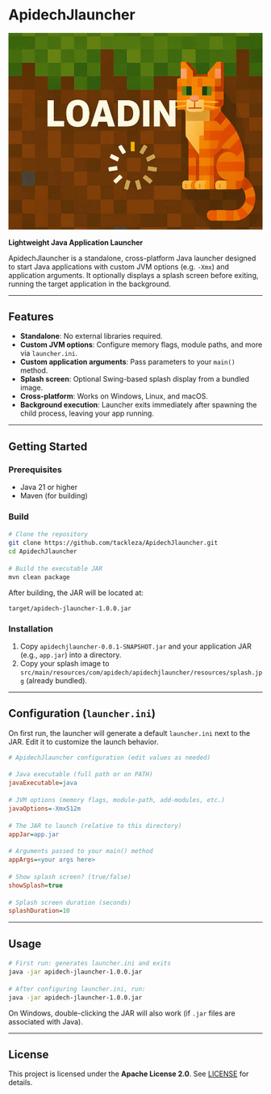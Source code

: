 # ApidechJlauncher

![Splash Image](https://raw.githubusercontent.com/tackleza/ApidechJlauncher/refs/heads/master/src/com/apidech/apidechjlauncher/resources/splash.jpg)


**Lightweight Java Application Launcher**

ApidechJlauncher is a standalone, cross-platform Java launcher designed to start Java applications with custom JVM options (e.g. `-Xmx`) and application arguments. It optionally displays a splash screen before exiting, running the target application in the background.

---

## Features

* **Standalone**: No external libraries required.
* **Custom JVM options**: Configure memory flags, module paths, and more via `launcher.ini`.
* **Custom application arguments**: Pass parameters to your `main()` method.
* **Splash screen**: Optional Swing-based splash display from a bundled image.
* **Cross-platform**: Works on Windows, Linux, and macOS.
* **Background execution**: Launcher exits immediately after spawning the child process, leaving your app running.

---

## Getting Started

### Prerequisites

* Java 21 or higher
* Maven (for building)

### Build

```bash
# Clone the repository
git clone https://github.com/tackleza/ApidechJlauncher.git
cd ApidechJlauncher

# Build the executable JAR
mvn clean package
```

After building, the JAR will be located at:

```
target/apidech-jlauncher-1.0.0.jar
```

### Installation

1. Copy `apidechjlauncher-0.0.1-SNAPSHOT.jar` and your application JAR (e.g., `app.jar`) into a directory.
2. Copy your splash image to `src/main/resources/com/apidech/apidechjlauncher/resources/splash.jpg` (already bundled).

---

## Configuration (`launcher.ini`)

On first run, the launcher will generate a default `launcher.ini` next to the JAR. Edit it to customize the launch behavior.

```ini
# ApidechJlauncher configuration (edit values as needed)

# Java executable (full path or on PATH)
javaExecutable=java

# JVM options (memory flags, module-path, add-modules, etc.)
javaOptions=-Xmx512m

# The JAR to launch (relative to this directory)
appJar=app.jar

# Arguments passed to your main() method
appArgs=<your args here>

# Show splash screen? (true/false)
showSplash=true

# Splash screen duration (seconds)
splashDuration=10
```

---

## Usage

```bash
# First run: generates launcher.ini and exits
java -jar apidech-jlauncher-1.0.0.jar

# After configuring launcher.ini, run:
java -jar apidech-jlauncher-1.0.0.jar
```

On Windows, double-clicking the JAR will also work (if `.jar` files are associated with Java).

---

## License

This project is licensed under the **Apache License 2.0**. See [LICENSE](LICENSE) for details.
